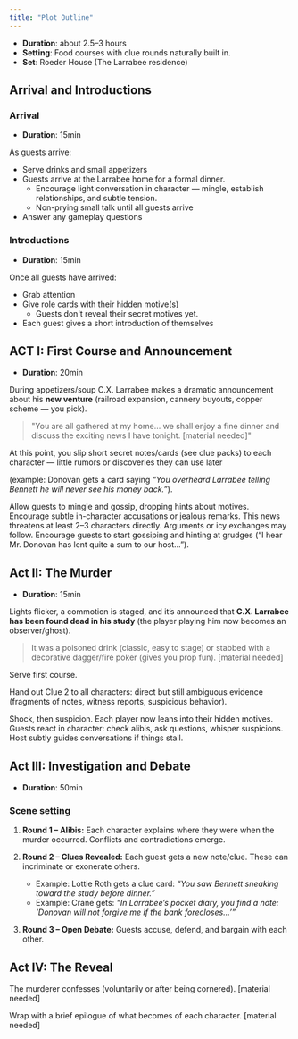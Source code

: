 ```yaml
---
title: "Plot Outline"
---
```


- **Duration**: about 2.5–3 hours
- **Setting**: Food courses with clue rounds naturally built in.
- **Set**: Roeder House (The Larrabee residence)

## Arrival and Introductions

### Arrival

- **Duration**: 15min

As guests arrive:

- Serve drinks and small appetizers
- Guests arrive at the Larrabee home for a formal dinner.
  - Encourage light conversation in character — mingle, establish relationships, and subtle tension. 
  - Non-prying small talk until all guests arrive
- Answer any gameplay questions

### Introductions

- **Duration**: 15min

Once all guests have arrived:

- Grab attention
- Give role cards with their hidden motive(s)
  -  Guests don't reveal their secret motives yet.
- Each guest gives a short introduction of themselves

## ACT I: First Course and Announcement

- **Duration**: 20min

During appetizers/soup C.X. Larrabee makes a dramatic announcement about his **new venture** (railroad expansion, cannery buyouts, copper scheme — you pick).

> "You are all gathered at my home… we shall enjoy a fine dinner and discuss the exciting news I have tonight. [material needed]"

At this point, you slip short secret notes/cards (see clue packs) to each character — little rumors or discoveries they can use later 

(example: Donovan gets a card saying *“You overheard Larrabee telling Bennett he will never see his money back.”*).

Allow guests to mingle and gossip, dropping hints about motives. Encourage subtle in-character accusations or jealous remarks. This news threatens at least 2–3 characters directly. Arguments or icy exchanges may follow. Encourage guests to start gossiping and hinting at grudges (“I hear Mr. Donovan has lent quite a sum to our host…”).

## Act II: The Murder

- **Duration**: 15min

Lights flicker, a commotion is staged, and it’s announced that **C.X. Larrabee has been found dead in his study** (the player playing him now becomes an observer/ghost).

> It was a poisoned drink (classic, easy to stage) or stabbed with a decorative dagger/fire poker (gives you prop fun). [material needed]

Serve first course.

Hand out Clue 2 to all characters: direct but still ambiguous evidence (fragments of notes, witness reports, suspicious behavior).

Shock, then suspicion. Each player now leans into their hidden motives. Guests react in character: check alibis, ask questions, whisper suspicions. Host subtly guides conversations if things stall.

## Act III: Investigation and Debate

- **Duration**: 50min

### Scene setting

1. **Round 1 – Alibis:** Each character explains where they were when the murder occurred. Conflicts and contradictions emerge.
2. **Round 2 – Clues Revealed:** Each guest gets a new note/clue. These can incriminate or exonerate others.

   * Example: Lottie Roth gets a clue card: *“You saw Bennett sneaking toward the study before dinner.”*
   * Example: Crane gets: *“In Larrabee’s pocket diary, you find a note: ‘Donovan will not forgive me if the bank forecloses…’”*

 3. **Round 3 – Open Debate:** Guests accuse, defend, and bargain with each other.

## Act IV: The Reveal

The murderer confesses (voluntarily or after being cornered). [material needed]

Wrap with a brief epilogue of what becomes of each character. [material needed]
